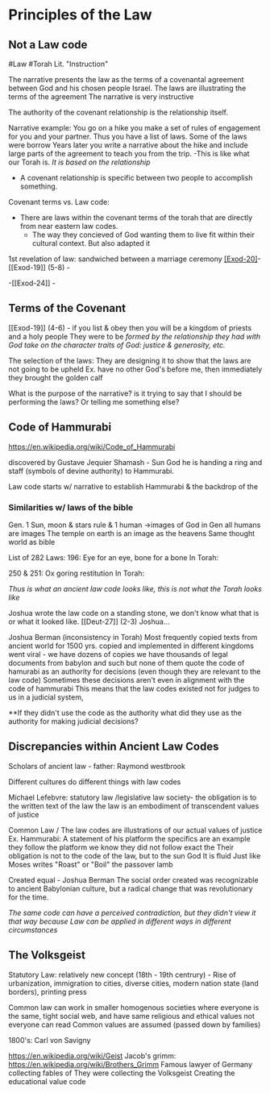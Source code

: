 # Principles of the Law
## Not a Law code
#Law
#Torah  Lit. "Instruction"

The narrative presents the law as the terms of a covenantal agreement between God and his chosen people Israel. 
	The laws are illustrating the terms of the agreement
	The narrative is very instructive

The authority of the covenant relationship is the relationship itself.


Narrative example: 
	You go on a hike you make a set of rules of engagement for you and your partner. Thus you have a list of laws.
	Some of the laws were borrow
	Years later you write a narrative about the hike and include large parts of the agreement to teach you from the trip. 
		-This is like what our Torah is.
*It is based on the relationship*
- A covenant relationship is specific between two people to accomplish something. 

Covenant terms vs. Law code:
- There are laws within the covenant terms of the torah that are directly from near eastern law codes. 
	- The way they concieved of God wanting them to live fit within their cultural context. But also adapted it 

1st revelation of law: sandwiched between a marriage ceremony 
[[Exod-20]](1-2)- 
[[Exod-19]] 
	(5-8) - 

-[[Exod-24]] - 

## Terms of the Covenant
[[Exod-19]] (4-6) - if you list & obey then you will be a kingdom of priests and a holy people
	They were to be *formed by the relationship they had with God take on the character traits of God: justice & generosity, etc.*

The selection of the laws: 
	They are designing it to show that the laws are not going to be upheld
		Ex. have no other God's before me, then immediately they brought the golden calf

What is the purpose of the narrative?
	is it trying to say that I should be performing the laws? 
	Or telling me something else?

## Code of Hammurabi
https://en.wikipedia.org/wiki/Code_of_Hammurabi

discovered by Gustave Jequier
Shamash - Sun God
	he is handing a ring and staff (symbols of devine authority) to Hammurabi.

Law code starts w/ narrative to establish Hammurabi & the backdrop of the 

### Similarities w/ laws of the bible 
Gen. 1 
	Sun, moon & stars rule & 1 human ->images of God
	in Gen all humans are images
	The temple on earth is an image as the heavens
		Same thought world as bible

List of 282 Laws:
196: Eye for an eye, bone for a bone
	In Torah: 

250 & 251: Ox goring restitution
	In Torah: 

*Thus is what an ancient law code looks like, this is not what the Torah looks like*

Joshua wrote the law code on a standing stone, we don't know what that is or what it looked like.
[[Deut-27]] (2-3)
Joshua...

Joshua Berman (inconsistency in Torah)
	Most frequently copied texts from ancient world
		for 1500 yrs. copied and implemented in different kingdoms
			went viral - we have dozens of copies
	we have thousands of legal documents from babylon and such
		but none of them quote the code of hamurabi as an authority for decisions (even though they are relevant to the law code)
			Sometimes these decisions aren't even in alignment with the code of hammurabi
			This means that the law codes existed not for judges to us in a judicial system, 

**If they didn't use the code as the authority what did they use as the authority for making judicial decisions?

## Discrepancies within Ancient Law Codes
Scholars of ancient law - father: Raymond westbrook

Different cultures do different things with law codes

Michael Lefebvre:
statutory law /legislative law society- the obligation is to the written text of the law
	the law is an embodiment of transcendent values of justice

Common Law /
	The law codes are illustrations of our actual values of justice
	Ex. Hammurabi: A statement of his platform 
		the specifics are an example 
		they follow the platform 
			we know they did not follow exact the 
			Their obligation is not to the code of the law, but to the sun God
			It is fluid
				Just like Moses writes "Roast" or "Boil" the passover lamb

Created equal - Joshua Berman 
	The social order created was recognizable to ancient Babylonian culture, but a radical change that was revolutionary for the time. 

*The same code can have a perceived contradiction, but they didn't view it that way because Law can be applied in different ways in different circumstances*

## The Volksgeist

Statutory Law: relatively new concept (18th - 19th centrury)
	- Rise of urbanization, immigration to cities, diverse cities, modern nation state (land borders), printing press

Common law can work in smaller homogenous societies where everyone is the same, tight social web, and have same religious and ethical values
	not everyone can read
	Common values are assumed (passed down by families)

1800's: Carl von Savigny

https://en.wikipedia.org/wiki/Geist
Jacob's grimm:
https://en.wikipedia.org/wiki/Brothers_Grimm
Famous lawyer of Germany
	collecting fables of 
	They were collecting the Volksgeist
		Creating the educational value code 



